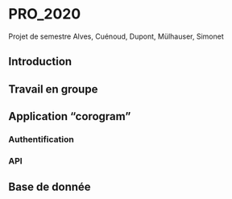# PRO_2020

Projet de semestre Alves, Cuénoud, Dupont, Mülhauser, Simonet

## Introduction

## Travail en groupe

## Application “corogram”

### Authentification

### API





## Base de donnée

